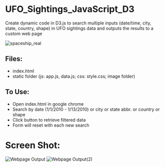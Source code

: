 # UFO_Sightings_JavaScript_D3
Create dynamic code in D3.js to search multiple inputs (date/time, city, state, country, shape) in UFO sightings data and outputs the results to a custom web page


![spaceship_real](https://user-images.githubusercontent.com/48166327/62001507-ea17d180-b0a6-11e9-9650-f115785b06c3.jpg)


## Files:
- index.html
- static folder (js: app.js, data.js; css: style.css; image folder)  


## To Use:

- Open index.html in google chrome
- Search by date (1/1/2010 - 1/13/2010) or city or state abbr. or country or shape
- Click button to retrieve filtered data
- Form will reset with each new search


# Screen Shot:

![Webpage Output](https://user-images.githubusercontent.com/48166327/62001503-e08e6980-b0a6-11e9-9bf5-747520221253.PNG)
![Webpage Output(2)](https://user-images.githubusercontent.com/48166327/62001504-e2582d00-b0a6-11e9-9779-864afe8676bc.PNG)






